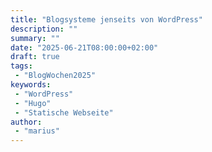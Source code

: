 ```yaml
---
title: "Blogsysteme jenseits von WordPress"
description: ""
summary: ""
date: "2025-06-21T08:00:00+02:00"
draft: true
tags:
 - "BlogWochen2025"
keywords:
 - "WordPress"
 - "Hugo"
 - "Statische Webseite"
author:
 - "marius"
---
```


